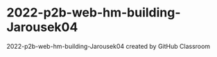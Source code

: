 # 2022-p2b-web-hm-building-Jarousek04
2022-p2b-web-hm-building-Jarousek04 created by GitHub Classroom
